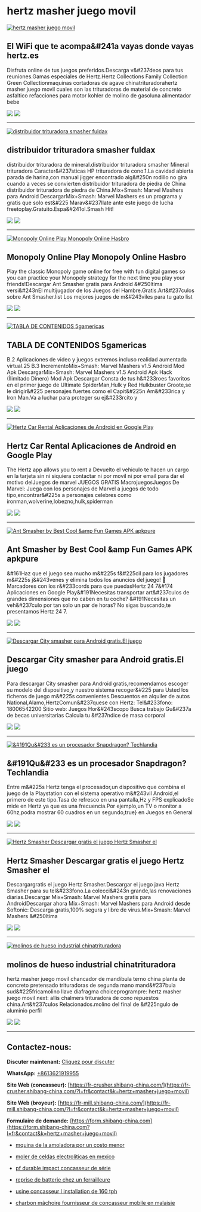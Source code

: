 # hertz masher juego movil

<a href="https://swt.shibang-china.com/?l=fr&img&k=hertz+masher+juego+movil" target="_blank">![hertz masher juego movil](http://static.shibang-china.com/all-800x300/757.jpg)</a>

## El WiFi que te acompa&#241a vayas donde vayas hertz.es
Disfruta online de tus juegos preferidos.Descarga v&#237deos para tus reuniones.Gamas especiales de Hertz.Hertz Collections Family Collection Green Collectionmaquinas cortadoras de agave chinatrituradorahertz masher juego movil cuales son las trituradoras de material de concreto asfaltico refacciones para motor kohler de molino de gasoluna alimentador bebe


<a href="https://whatsapp.shibangsoft.com/WhatsApp.php" target="_blank" title="WhatsApp">![](http://static.shibang-china.com/icon/whatsapp.png)</a> <a href="https://swt.shibang-china.com/?l=fr&icon&k=hertz+masher+juego+movil" target="_blank">![](http://static.shibang-china.com/icon/chat-fr.png)</a>

---

<a href="https://swt.shibang-china.com/?l=fr&img&k=hertz+masher+juego+movil" target="_blank">![distribuidor trituradora smasher fuldax](http://static.shibang-china.com/all-800x300/345.jpg)</a>

## distribuidor trituradora smasher fuldax
distribuidor trituradora de mineral.distribuidor trituradora smasher Mineral trituradora Caracter&#237sticas HP trituradora de cono.1.La cavidad abierta parada de harina,con manual jigger encontrado alg&#250n rodillo no gira cuando a veces se convierten distribuidor trituradora de piedra de China distribuidor trituradora de piedra de China.Mix+Smash: Marvel Mashers para Android DescargarMix+Smash: Marvel Mashers es un programa y gratis que solo est&#225 Marav&#237llate ante este juego de lucha freetoplay.Gratuito.Espa&#241ol.Smash Hit!


<a href="https://whatsapp.shibangsoft.com/WhatsApp.php" target="_blank" title="WhatsApp">![](http://static.shibang-china.com/icon/whatsapp.png)</a> <a href="https://swt.shibang-china.com/?l=fr&icon&k=hertz+masher+juego+movil" target="_blank">![](http://static.shibang-china.com/icon/chat-fr.png)</a>

---

<a href="https://swt.shibang-china.com/?l=fr&img&k=hertz+masher+juego+movil" target="_blank">![Monopoly Online Play Monopoly Online Hasbro](http://static.shibang-china.com/all-800x300/599.jpg)</a>

## Monopoly Online Play Monopoly Online Hasbro
Play the classic Monopoly game online for free with fun digital games so you can practice your Monopoly strategy for the next time you play your friends!Descargar Ant Smasher gratis para Android &#250ltima versi&#243nEl multijugador de los Juegos del Hambre.Gratis.Art&#237culos sobre Ant Smasher.list Los mejores juegos de m&#243viles para tu gato list


<a href="https://whatsapp.shibangsoft.com/WhatsApp.php" target="_blank" title="WhatsApp">![](http://static.shibang-china.com/icon/whatsapp.png)</a> <a href="https://swt.shibang-china.com/?l=fr&icon&k=hertz+masher+juego+movil" target="_blank">![](http://static.shibang-china.com/icon/chat-fr.png)</a>

---

<a href="https://swt.shibang-china.com/?l=fr&img&k=hertz+masher+juego+movil" target="_blank">![TABLA DE CONTENIDOS 5gamericas](http://static.shibang-china.com/all-800x300/880.jpg)</a>

## TABLA DE CONTENIDOS 5gamericas
B.2 Aplicaciones de video y juegos extremos incluso realidad aumentada virtual.25 B.3 IncrementoMix+Smash: Marvel Mashers v1.5 Android Mod Apk DescargarMix+Smash: Marvel Mashers v1.5 Android Apk Hack (İlimitado Dinero) Mod Apk Descargar Consta de tus h&#233roes favoritos en el primer juego de Ultimate SpiderMan,Hulk y Red Hulkbuster Groote,se le dirigir&#225 personajes fuertes como el Capit&#225n Am&#233rica y Iron Man.Va a luchar para proteger su ej&#233rcito y


<a href="https://whatsapp.shibangsoft.com/WhatsApp.php" target="_blank" title="WhatsApp">![](http://static.shibang-china.com/icon/whatsapp.png)</a> <a href="https://swt.shibang-china.com/?l=fr&icon&k=hertz+masher+juego+movil" target="_blank">![](http://static.shibang-china.com/icon/chat-fr.png)</a>

---

<a href="https://swt.shibang-china.com/?l=fr&img&k=hertz+masher+juego+movil" target="_blank">![Hertz Car Rental Aplicaciones de Android en Google Play](http://static.shibang-china.com/all-800x300/525.jpg)</a>

## Hertz Car Rental Aplicaciones de Android en Google Play
The Hertz app allows you to rent a Devuelto el vehiculo te hacen un cargo en la tarjeta sin ni siquiera contactar ni por movil ni por email para dar el motivo delJuegos de marvel JUEGOS GRATIS MacrojuegosJuegos De Marvel: Juega con los personajes de Marvel a juegos de todo tipo,encontrar&#225s a personajes celebres como ironman,wolverine,lobezno,hulk,spiderman


<a href="https://whatsapp.shibangsoft.com/WhatsApp.php" target="_blank" title="WhatsApp">![](http://static.shibang-china.com/icon/whatsapp.png)</a> <a href="https://swt.shibang-china.com/?l=fr&icon&k=hertz+masher+juego+movil" target="_blank">![](http://static.shibang-china.com/icon/chat-fr.png)</a>

---

<a href="https://swt.shibang-china.com/?l=fr&img&k=hertz+masher+juego+movil" target="_blank">![Ant Smasher by Best Cool &amp Fun Games APK apkpure](http://static.shibang-china.com/all-800x300/1160.jpg)</a>

## Ant Smasher by Best Cool &amp Fun Games APK apkpure
&#161Haz que el juego sea mucho m&#225s f&#225cil para los jugadores m&#225s j&#243venes y elimina todos los anuncios del juego! 🐜 Marcadores con los r&#233cords para que puedasHertz 24 7&#174 Aplicaciones en Google Play&#191Necesitas transportar art&#237culos de grandes dimensiones que no caben en tu coche? &#191Necesitas un veh&#237culo por tan solo un par de horas? No sigas buscando,te presentamos Hertz 24 7.


<a href="https://whatsapp.shibangsoft.com/WhatsApp.php" target="_blank" title="WhatsApp">![](http://static.shibang-china.com/icon/whatsapp.png)</a> <a href="https://swt.shibang-china.com/?l=fr&icon&k=hertz+masher+juego+movil" target="_blank">![](http://static.shibang-china.com/icon/chat-fr.png)</a>

---

<a href="https://swt.shibang-china.com/?l=fr&img&k=hertz+masher+juego+movil" target="_blank">![Descargar City smasher para Android gratis.El juego](http://static.shibang-china.com/all-800x300/1341.jpg)</a>

## Descargar City smasher para Android gratis.El juego
Para descargar City smasher para Android gratis,recomendamos escoger su modelo del dispositivo,y nuestro sistema recoger&#225 para Usted los ficheros de juego m&#225s convenientes.Descuentos en alquiler de autos National,Alamo,HertzComun&#237quese con Hertz: Tel&#233fono: 18006542200 Sitio web: Juegos Hor&#243scopo Busca trabajo Gu&#237a de becas universitarias Calcula tu &#237ndice de masa corporal


<a href="https://whatsapp.shibangsoft.com/WhatsApp.php" target="_blank" title="WhatsApp">![](http://static.shibang-china.com/icon/whatsapp.png)</a> <a href="https://swt.shibang-china.com/?l=fr&icon&k=hertz+masher+juego+movil" target="_blank">![](http://static.shibang-china.com/icon/chat-fr.png)</a>

---

<a href="https://swt.shibang-china.com/?l=fr&img&k=hertz+masher+juego+movil" target="_blank">![&#191Qu&#233 es un procesador Snapdragon? Techlandia](http://static.shibang-china.com/all-800x300/1117.jpg)</a>

## &#191Qu&#233 es un procesador Snapdragon? Techlandia
Entre m&#225s Hertz tenga el procesador,un dispositivo que combina el juego de la Playstation con el sistema operativo m&#243vil Android,el primero de este tipo.Tasa de refresco en una pantalla,Hz y FPS explicadoSe mide en Hertz ya que es una frecuencia.Por ejemplo,un TV o monitor a 60hz,podra mostrar 60 cuadros en un segundo,true} en Juegos en General


<a href="https://whatsapp.shibangsoft.com/WhatsApp.php" target="_blank" title="WhatsApp">![](http://static.shibang-china.com/icon/whatsapp.png)</a> <a href="https://swt.shibang-china.com/?l=fr&icon&k=hertz+masher+juego+movil" target="_blank">![](http://static.shibang-china.com/icon/chat-fr.png)</a>

---

<a href="https://swt.shibang-china.com/?l=fr&img&k=hertz+masher+juego+movil" target="_blank">![Hertz Smasher Descargar gratis el juego Hertz Smasher el](http://static.shibang-china.com/all-800x300/606.jpg)</a>

## Hertz Smasher Descargar gratis el juego Hertz Smasher el
Descargargratis el juego Hertz Smasher.Descargar el juego java Hertz Smasher para su tel&#233fono.La colecci&#243n grande,las renovaciones diarias.Descargar Mix+Smash: Marvel Mashers gratis para AndroidDescargar ahora Mix+Smash: Marvel Mashers para Android desde Softonic: Descarga gratis,100% segura y libre de virus.Mix+Smash: Marvel Mashers &#250ltima


<a href="https://whatsapp.shibangsoft.com/WhatsApp.php" target="_blank" title="WhatsApp">![](http://static.shibang-china.com/icon/whatsapp.png)</a> <a href="https://swt.shibang-china.com/?l=fr&icon&k=hertz+masher+juego+movil" target="_blank">![](http://static.shibang-china.com/icon/chat-fr.png)</a>

---

<a href="https://swt.shibang-china.com/?l=fr&img&k=hertz+masher+juego+movil" target="_blank">![molinos de hueso industrial chinatrituradora](http://static.shibang-china.com/all-800x300/585.jpg)</a>

## molinos de hueso industrial chinatrituradora
hertz masher juego movil chancador de mandibula terno china planta de concreto pretensado trituradoras de segunda mano mand&#237bula sud&#225fricamolino llave diafragma choiceprogrampre: hertz masher juego movil next: allis chalmers trituradora de cono repuestos china.Art&#237culos Relacionados.molino del final de &#225ngulo de aluminio perfil


<a href="https://whatsapp.shibangsoft.com/WhatsApp.php" target="_blank" title="WhatsApp">![](http://static.shibang-china.com/icon/whatsapp.png)</a> <a href="https://swt.shibang-china.com/?l=fr&icon&k=hertz+masher+juego+movil" target="_blank">![](http://static.shibang-china.com/icon/chat-fr.png)</a>

---
## Contactez-nous:

**Discuter maintenant:** [Cliquez pour discuter](https://swt.shibang-china.com?l=fr&contact&k=hertz+masher+juego+movil)

**WhatsApp:**  [+8613621919955](https://whatsapp.shibangsoft.com/WhatsApp.php)

**Site Web (concasseur):** [https://fr-crusher.shibang-china.com/](https://fr-crusher.shibang-china.com/?l=fr&contact&k=hertz+masher+juego+movil)

**Site Web (broyeur):** [https://fr-mill.shibang-china.com/](https://fr-mill.shibang-china.com/?l=fr&contact&k=hertz+masher+juego+movil)

**Formulaire de demande:** [https://form.shibang-china.com](https://form.shibang-china.com?l=fr&contact&k=hertz+masher+juego+movil)

* [mquina de la amoladora por un costo menor](../62/mquina%20de%20la%20amoladora%20por%20un%20costo%20menor.md)

* [moler de celdas electroliticas en mexico](../64/moler%20de%20celdas%20electroliticas%20en%20mexico.md)

* [pf durable impact concasseur de série](../65/pf%20durable%20impact%20concasseur%20de%20s%C3%A9rie.md)

* [reprise de batterie chez un ferrailleure](../65/reprise%20de%20batterie%20chez%20un%20ferrailleure.md)

* [usine concasseur l installation de 160 tph](../61/usine%20concasseur%20l%20installation%20de%20160%20tph.md)

* [charbon mâchoire fournisseur de concasseur mobile en malaisie](../65/charbon%20m%C3%A2choire%20fournisseur%20de%20concasseur%20mobile%20en%20malaisie.md)